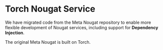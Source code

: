# Torch Nougat Service

We have migrated code from the Meta Nougat repository to enable more flexible development of Nougat services, including support for **Dependency Injection**.

The original Meta Nougat is built on Torch.